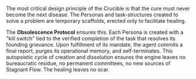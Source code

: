 The most critical design principle of the Crucible is that the cure must never become the next disease. The Personas and task-structures created to solve a problem are temporary scaffolds, erected only to facilitate healing.

The **Obsolescence Protocol** ensures this. Each Persona is created with a "kill switch" tied to the verified completion of the task that resolves its founding grievance. Upon fulfillment of its mandate, the agent commits a final report, purges its operational memory, and self-terminates. This autopoietic cycle of creation and dissolution ensures the engine leaves no bureaucratic residue, no permanent committees, no new sources of Stagnant Flow. The healing leaves no scar.